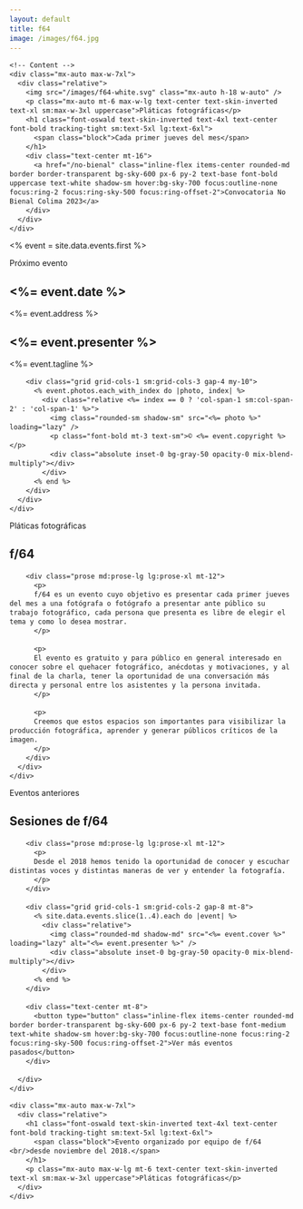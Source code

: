 ```yaml
---
layout: default
title: f64
image: /images/f64.jpg
---
```


<div class="bg-white">
  <section class="relative shadow-xl sm:overflow-hidden h-[95vh] flex justify-center items-center" id="top">
    <!-- Image -->
    <div class="absolute inset-0 bg-[url('/images/home.jpg')] bg-cover bg-center bg-no-repeat bg-fixed">
      <div class="absolute inset-0 bg-gray-300 mix-blend-multiply"></div>
    </div>

    <!-- Content -->
    <div class="mx-auto max-w-7xl">
      <div class="relative">
        <img src="/images/f64-white.svg" class="mx-auto h-18 w-auto" />
        <p class="mx-auto mt-6 max-w-lg text-center text-skin-inverted text-xl sm:max-w-3xl uppercase">Pláticas fotográficas</p>
        <h1 class="font-oswald text-skin-inverted text-4xl text-center font-bold tracking-tight sm:text-5xl lg:text-6xl">
          <span class="block">Cada primer jueves del mes</span>
        </h1>
        <div class="text-center mt-16">
          <a href="/no-bienal" class="inline-flex items-center rounded-md border border-transparent bg-sky-600 px-6 py-2 text-base font-bold uppercase text-white shadow-sm hover:bg-sky-700 focus:outline-none focus:ring-2 focus:ring-sky-500 focus:ring-offset-2">Convocatoria No Bienal Colima 2023</a>
        </div>
      </div>
    </div>
  </section>

  <% event = site.data.events.first %>
  <section class="relative sm:overflow-hidden" id="next-event">
    <div class="mx-auto max-w-7xl sm:px-6 lg:px-8">
      <div class="relative px-4 py-16 sm:px-6 sm:py-24 lg:py-32 lg:px-8">
         <div class="grid grid-cols-1 gapx-2 sm:grid-cols-2">
          <div>
            <p class="text-xl uppercase">Próximo evento</p>
            <h1 class="font-oswald text-4xl font-bold tracking-tight sm:text-5xl lg:text-6xl">
              <span class="block"><%= event.date %></span>
            </h1>
            <p class="mt-4 text-md"><%= event.address %></p>
          </div>
          <div class="mt-6 sm:mt-0">
            <h2 class="font-oswald text-2xl font-bold tracking-tight sm:text-3xl lg:text-4xl text-left sm:text-right"><%= event.presenter %></h2>
            <p class="text-xl text-left sm:text-right mt-4"><%= event.tagline %></p>
          </div>
        </div>

        <div class="grid grid-cols-1 sm:grid-cols-3 gap-4 my-10">
          <% event.photos.each_with_index do |photo, index| %>
            <div class="relative <%= index == 0 ? 'col-span-1 sm:col-span-2' : 'col-span-1' %>">
              <img class="rounded-sm shadow-sm" src="<%= photo %>" loading="lazy" />
              <p class="font-bold mt-3 text-sm">© <%= event.copyright %></p>
              <div class="absolute inset-0 bg-gray-50 opacity-0 mix-blend-multiply"></div>
            </div>
          <% end %>
        </div>
      </div>
    </div>
  </section>

  <section class="relative sm:overflow-hidden h-screen">
    <div class="absolute inset-0 bg-[url('/images/f64-publico.jpg')] bg-cover bg-center bg-no-repeat bg-fixed">
      <div class="absolute inset-0 bg-gray-600 mix-blend-multiply"></div>
    </div>
  </section>

  <section class="relative sm:overflow-hidden h-screen">
    <div class="mx-auto max-w-7xl sm:px-6 lg:px-8">
      <div class="relative px-4 py-16 sm:px-6 sm:py-24 lg:py-32 lg:px-8">
        <p class="mt-6 text-xl uppercase">Pláticas fotográficas</p>
        <h1 class="font-oswald text-4xl font-bold tracking-tight sm:text-5xl lg:text-6xl">
          <span class="block">f/64</span>
        </h1>

        <div class="prose md:prose-lg lg:prose-xl mt-12">
          <p>
          f/64 es un evento cuyo objetivo es presentar cada primer jueves del mes a una fotógrafa o fotógrafo a presentar ante público su trabajo fotográfico, cada persona que presenta es libre de elegir el tema y como lo desea mostrar.
          </p>

          <p>
          El evento es gratuito y para público en general interesado en conocer sobre el quehacer fotográfico, anécdotas y motivaciones, y al final de la charla, tener la oportunidad de una conversación más directa y personal entre los asistentes y la persona invitada.
          </p>

          <p>
          Creemos que estos espacios son importantes para visibilizar la producción fotográfica, aprender y generar públicos críticos de la imagen.
          </p>
        </div>
      </div>
    </div>
  </section>

  <section class="relative sm:overflow-hidden h-[80vh]">
    <div class="absolute inset-0 bg-[url('/images/talks.jpg')] bg-cover bg-center bg-no-repeat bg-fixed">
      <div class="absolute inset-0 bg-gray-600 mix-blend-multiply"></div>
    </div>
  </section>

  <section class="relative sm:overflow-hidden">
    <div class="mx-auto max-w-7xl sm:px-6 lg:px-8">
      <div class="relative px-4 py-16 sm:px-6 sm:py-24 lg:py-32 lg:px-8">
        <p class="mt-6 text-xl uppercase">Eventos anteriores</p>
        <h1 class="font-oswald text-4xl font-bold tracking-tight sm:text-5xl lg:text-6xl">
          <span class="block">Sesiones de f/64</span>
        </h1>

        <div class="prose md:prose-lg lg:prose-xl mt-12">
          <p>
          Desde el 2018 hemos tenido la oportunidad de conocer y escuchar distintas voces y distintas maneras de ver y entender la fotografía.
          </p>
        </div>

        <div class="grid grid-cols-1 sm:grid-cols-2 gap-8 mt-8">
          <% site.data.events.slice(1..4).each do |event| %>
            <div class="relative">
              <img class="rounded-md shadow-md" src="<%= event.cover %>" loading="lazy" alt="<%= event.presenter %>" />
              <div class="absolute inset-0 bg-gray-50 opacity-0 mix-blend-multiply"></div>
            </div>
          <% end %>
        </div>

        <div class="text-center mt-8">
          <button type="button" class="inline-flex items-center rounded-md border border-transparent bg-sky-600 px-6 py-2 text-base font-medium text-white shadow-sm hover:bg-sky-700 focus:outline-none focus:ring-2 focus:ring-sky-500 focus:ring-offset-2">Ver más eventos pasados</button>
        </div>

      </div>
    </div>
  </section>

  <section class="relative sm:overflow-hidden h-[60vh] flex justify-center items-center">
    <div class="absolute inset-0 bg-[url('/images/colima.jpg')] bg-cover bg-center bg-no-repeat bg-fixed">
      <div class="absolute inset-0 bg-gray-600 mix-blend-multiply"></div>
    </div>

    <div class="mx-auto max-w-7xl">
      <div class="relative">
        <h1 class="font-oswald text-skin-inverted text-4xl text-center font-bold tracking-tight sm:text-5xl lg:text-6xl">
          <span class="block">Evento organizado por equipo de f/64 <br/>desde noviembre del 2018.</span>
        </h1>
        <p class="mx-auto max-w-lg mt-6 text-center text-skin-inverted text-xl sm:max-w-3xl uppercase">Pláticas fotográficas</p>
      </div>
    </div>
  </section>
</div>

